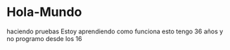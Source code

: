 # Hola-Mundo
haciendo pruebas
Estoy aprendiendo como funciona esto
tengo 36 años y no programo desde los 16

